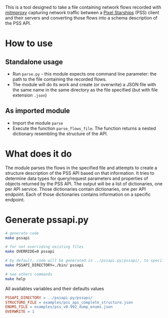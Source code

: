 This is a tool designed to take a file containing network flows recorded with [mitmproxy](https://mitmproxy.org/) capturing network traffic between a [Pixel Starships](https://pixelstarships.com/) (PSS) client and their servers and converting those flows into a schema description of the PSS API.

# How to use

## Standalone usage

- Run `parse.py` - this module expects one command line parameter: the path to the file containing the recorded flows.
- The module will do its work and create (or overwrite) a JSON file with the same name in the same directory as the file specified (but with file extension `.json`)

## As imported module

- Import the module `parse`
- Execute the function `parse_flows_file`. The function returns a nested dictionary resembling the structure of the API.

# What does it do

The module parses the flows in the specified file and attempts to create a structure description of the PSS API based on that information. It tries to determine data types for query/request parameters and properties of objects returned by the PSS API. The output will be a list of dictionaries, one
per API service. Those dictionaries contain dictionaries, one per API endpoint. Each of those dictionaries contains information on a specific endpoint.

# Generate pssapi.py

```bash
# generate code
make pssapi

# for not overriding existing files
make OVERRIDE=0 pssapi

# by default, code will be generated in ../pssapi.py/pssapi/, to specify other directory, run
make PSSAPI_DIRECTORY=./bin/ pssapi

# see others commands
make help
```

All availables variables and their defaults values
```makefile
PSSAPI_DIRECTORY = ../pssapi.py/pssapi/
STRUCTURE_FILE = examples/pss_api_complete_structure.json
ENUMS_FILE = examples/pss_v0.992_dump_enums.json
OVERWRITE = 1
```